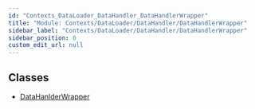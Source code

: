 ```yaml
---
id: "Contexts_DataLoader_DataHandler_DataHandlerWrapper"
title: "Module: Contexts/DataLoader/DataHandler/DataHandlerWrapper"
sidebar_label: "Contexts/DataLoader/DataHandler/DataHandlerWrapper"
sidebar_position: 0
custom_edit_url: null
---
```


## Classes

- [DataHanlderWrapper](../classes/Contexts_DataLoader_DataHandler_DataHandlerWrapper.DataHanlderWrapper.md)
